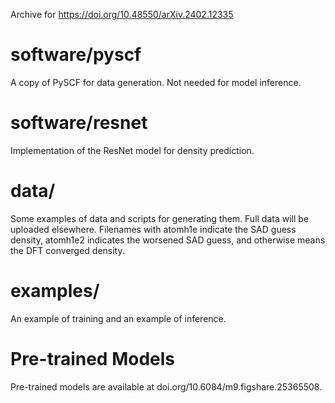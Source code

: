 Archive for https://doi.org/10.48550/arXiv.2402.12335

# software/pyscf
A copy of PySCF for data generation. Not needed for model inference.

# software/resnet
Implementation of the ResNet model for density prediction.

# data/
Some examples of data and scripts for generating them. Full data will be uploaded elsewhere. Filenames with atomh1e indicate the SAD guess density, atomh1e2 indicates the worsened SAD guess, and otherwise means the DFT converged density.

# examples/
An example of training and an example of inference.

# Pre-trained Models
Pre-trained models are available at doi.org/10.6084/m9.figshare.25365508.

